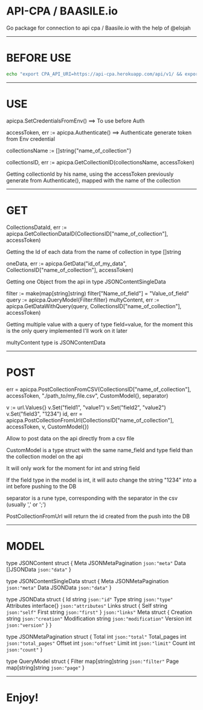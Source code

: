 # API-CPA / BAASILE.io

Go package for connection to api cpa / Baasile.io with the help of @elojah

------------------------------------------------------------------------------------------------------

# BEFORE USE

```bash
echo "export CPA_API_URI=https://api-cpa.herokuapp.com/api/v1/ && export CPA_AUTH_URL=oauth/token/ && export CPA_SERVICE_URL=services/ && export CPA_COLLECTION_URL=collections/ && export CPA_COLLECTION_DATA_URL=relationships/donnees/ && export CPA_COLLECTION_SERVICE_URL=relationships/collections/ && export POST_ACCESS_TOKEN="?access_token=" && export ID_PUBLIC_SERVICE="public_token" && export ID_PRIVATE_SERVICE="prive_token"" >> $HOME/.zshrc && source ~/.zshrc
```

------------------------------------------------------------------------------------------------------

# USE

apicpa.SetCredentialsFromEnv() ==> To use before Auth

accessToken, err := apicpa.Authenticate() ==> Authenticate generate token from Env credential

collectionsName := []string{"name_of_collection"}

collectionsID, err := apicpa.GetCollectionID(collectionsName, accessToken)

Getting collectionId by his name, using the accessToken previously generate from Authenticate(),
mapped with the name of the collection

------------------------------------------------------------------------------------------------------

# GET


CollectionsDataId, err := apicpa.GetCollectionDataID(CollectionsID["name_of_collection"], accessToken)

Getting the Id of each data from the name of collection in type []string

oneData, err := apicpa.GetData("id_of_my_data", CollectionsID["name_of_collection"], accessToken)

Getting one Object from the api in type JSONContentSingleData

filter := make(map[string]string)
filter["Name_of_field"] = "Value_of_field"
query := apicpa.QueryModel{Filter:filter}
multyContent, err := apicpa.GetDataWithQuery(query, CollectionsID["name_of_collection"], accessToken)

Getting multiple value with a query of type field=value, for the moment this is the only query implemented
I'll work on it later

multyContent type is JSONContentData

------------------------------------------------------------------------------------------------------

# POST

err = apicpa.PostCollectionFromCSV(CollectionsID["name_of_collection"], accessToken, "./path_to/my_file.csv", CustomModel{}, separator)

v := url.Values{}
v.Set("field1", "value1")
v.Set("field2", "value2")
v.Set("field3", "1234")
id, err = apicpa.PostCollectionFromUrl(CollectionsID["name_of_collection"], accessToken, v, CustomModel{})

Allow to post data on the api directly from a csv file

CustomModel is a type struct with the same name_field and type field than the collection model on the api

It will only work for the moment for int and string field

If the field type in the model is int, it will auto change the string "1234" into a int before pushing to
the DB

separator is a rune type, corresponding with the separator in the csv (usually ',' or ';')

PostCollectionFromUrl will return the id created from the push into the DB

--------------------------------------------------------------------------------------------------------

# MODEL

type JSONContent struct {
	Meta JSONMetaPagination `json:"meta"`
	Data []JSONData         `json:"data"`
}

type JSONContentSingleData struct {
	Meta JSONMetaPagination `json:"meta"`
	Data JSONData           `json:"data"`
}

type JSONData struct {
	Id         string      `json:"id"`
	Type       string      `json:"type"`
	Attributes interface{} `json:"attributes"`
	Links      struct {
		Self  string `json:"self"`
		First string `json:"first"`
	} `json:"links"`
	Meta struct {
		Creation     string `json:"creation"`
		Modification string `json:"modification"`
		Version      int    `json:"version"`
	}
}

type JSONMetaPagination struct {
	Total       int `json:"total"`
	Total_pages int `json:"total_pages"`
	Offset      int `json:"offset"`
	Limit       int `json:"limit"`
	Count       int `json:"count"`
}

type QueryModel struct {
	Filter map[string]string `json:"filter"`
	Page   map[string]string `json:"page"`
}

----------------------------------------------------------------------------------------------------------

# Enjoy!
